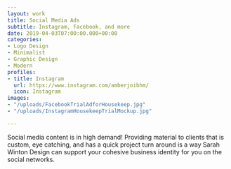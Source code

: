 ```yaml
---
layout: work
title: Social Media Ads
subtitle: Instagram, Facebook, and more
date: 2019-04-03T07:00:00.000+00:00
categories:
- Logo Design
- Minimalist
- Graphic Design
- Modern
profiles:
- title: Instagram
  url: https://www.instagram.com/amberjoibhm/
  icon: Instagram
images:
- "/uploads/FacebookTrialAdforHousekeep.jpg"
- "/uploads/InstagramHousekeepTrialMockup.jpg"

---
```

Social media content is in high demand! Providing material to clients that is custom, eye catching, and has a quick project turn around is a way Sarah Winton Design can support your cohesive business identity for you on the social networks.
